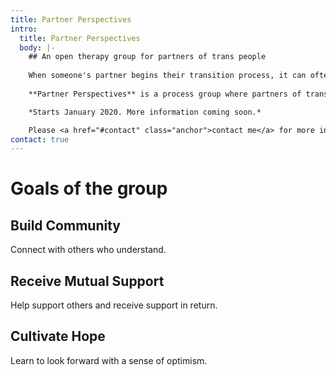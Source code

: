 ```yaml
---
title: Partner Perspectives
intro:
  title: Partner Perspectives 
  body: |- 
    ## An open therapy group for partners of trans people 
    
    When someone's partner begins their transition process, it can often feel isolating, confusing, and distressing. This group provides a space for these partners of trans individuals to to normalize their experience and receive support.
                    
    **Partner Perspectives** is a process group where partners of trans people can discuss their feelings, collect their thoughts, and connect with peers in a safe, confidential space.

    *Starts January 2020. More information coming soon.*

    Please <a href="#contact" class="anchor">contact me</a> for more information.
contact: true
---
```

# Goals of the group

## Build Community

Connect with others who understand.

## Receive Mutual Support

Help support others and receive support in return.

## Cultivate Hope

Learn to look forward with a sense of optimism.